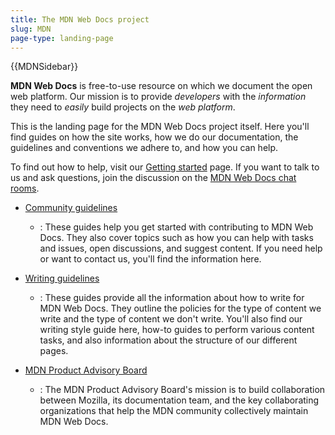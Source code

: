 ```yaml
---
title: The MDN Web Docs project
slug: MDN
page-type: landing-page
---
```


{{MDNSidebar}}

**MDN Web Docs** is free-to-use resource on which we document the open web platform. Our mission is to provide _developers_ with the _information_ they need to _easily_ build projects on the _web platform_.

This is the landing page for the MDN Web Docs project itself. Here you'll find guides on how the site works, how we do our documentation, the guidelines and conventions we adhere to, and how you can help.

To find out how to help, visit our [Getting started](/en-US/docs/MDN/Community/Contributing/Getting_started) page. If you want to talk to us and ask questions, join the discussion on the [MDN Web Docs chat rooms](/en-US/docs/MDN/Community/Communication_channels#chat_rooms).

- [Community guidelines](/en-US/docs/MDN/Community)

  - : These guides help you get started with contributing to MDN Web Docs. They also cover topics such as how you can help with tasks and issues, open discussions, and suggest content. If you need help or want to contact us, you'll find the information here.

- [Writing guidelines](/en-US/docs/MDN/Writing_guidelines)

  - : These guides provide all the information about how to write for MDN Web Docs. They outline the policies for the type of content we write and the type of content we don't write. You'll also find our writing style guide here, how-to guides to perform various content tasks, and also information about the structure of our different pages.

- [MDN Product Advisory Board](/en-US/docs/MDN/MDN_Product_Advisory_Board)
  - : The MDN Product Advisory Board's mission is to build collaboration between Mozilla, its documentation team, and the key collaborating organizations that help the MDN community collectively maintain MDN Web Docs.
